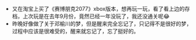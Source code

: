 - 又在淘宝上买了《赛博朋克2077》xbox版本，想再玩一玩，看了看上边的存档，上次玩是在去年9月份，竟然已经一年没玩了，我还没通关呢😂
- 昨晚好像做了关于邓榆川的梦，但是醒来完全忘记了，只记得不是很好的梦，过程中应该是很难受的，醒来就忘记了，忘了挺好的。